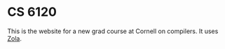 CS 6120
=======

This is the website for a new grad course at Cornell on compilers.
It uses [Zola][].

[zola]: https://www.getzola.org
